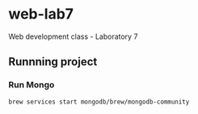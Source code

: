 # web-lab7

Web development class - Laboratory 7

## Runnning project

### Run Mongo

```
brew services start mongodb/brew/mongodb-community
```
